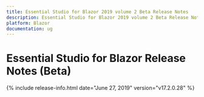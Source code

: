 ```yaml
---
title: Essential Studio for Blazor 2019 volume 2 Beta Release Notes  
description: Essential Studio for Blazor 2019 volume 2 Beta Release Notes  
platform: Blazor
documentation: ug
---
```


# Essential Studio for Blazor  Release Notes (Beta) 

{% include release-info.html date="June 27, 2019"  version="v17.2.0.28" %} 

